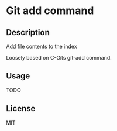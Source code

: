 # Git add command 

## Description

Add file contents to the index

Loosely based on C-Gits git-add command.

## Usage

TODO

## License

MIT
